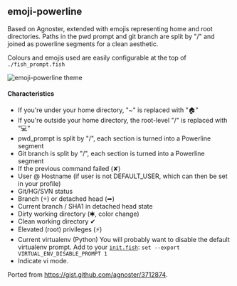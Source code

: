 ## emoji-powerline

Based on Agnoster, extended with emojis representing home and root directories. Paths in the pwd prompt and git branch are split by "/" and joined as powerline segments for a clean aesthetic.

Colours and emojis used are easily configurable at the top of `./fish_prompt.fish`

![emoji-powerline theme](http://i.imgur.com/EnaT1QE.png)


#### Characteristics

* If you're under your home directory, "~" is replaced with "🏠"
* If you're outside your home directory, the root-level "/" is replaced with "💻"
* pwd_prompt is split by "/", each section is turned into a Powerline segment
* Git branch is split by "/", each section is turned into a Powerline segment
* If the previous command failed (✘)
* User @ Hostname (if user is not DEFAULT_USER, which can then be set in your profile)
* Git/HG/SVN status
* Branch () or detached head (➦)
* Current branch / SHA1 in detached head state
* Dirty working directory (✱, color change)
* Clean working directory ✔
* Elevated (root) privileges (⚡)
* Current virtualenv (Python)
You will probably want to disable the default virtualenv prompt. Add to your [`init.fish`](https://github.com/oh-my-fish/oh-my-fish#dotfiles):
`set --export VIRTUAL_ENV_DISABLE_PROMPT 1`
* Indicate vi mode.

Ported from https://gist.github.com/agnoster/3712874.
